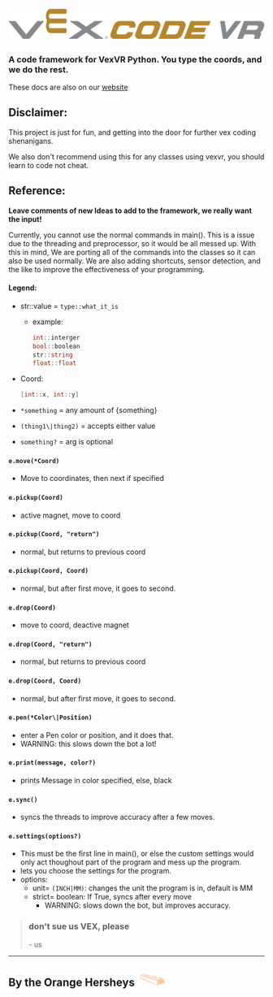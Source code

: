 # ![VEXCODE VR logo](Assets/VEXVR.png)
### A code framework for VexVR Python. You type the coords, and we do the rest.

These docs are also on our [website](http://vexvr.orangehersheys.dev/)

## Disclaimer:
This project is just for fun, and getting into the door for further vex coding shenanigans.

We also don't recommend using this for any classes using vexvr, you should learn to code not cheat.

## Reference:

**Leave comments of new Ideas to add to the framework, we really want the input!**

Currently, you cannot use the normal commands in main().
This is a issue due to the threading and preprocessor, so it would be all messed up.
With this in mind, We are porting all of the commands into the classes so it can also be used normally.
We are also adding shortcuts, sensor detection, and the like to improve the effectiveness of your programming.


####   Legend:
- str::value = `type::what_it_is`
    - example:
        ```cs
        int::interger
        bool::boolean
        str::string
        float::float
        ```
- Coord:
    ```cs
    [int::x, int::y]
    ````
        
        
- `*something` = any amount of {something}
- `(thing1\|thing2)` = accepts either value
- `something?` = arg is optional

#### `e.move(*Coord)`
- Move to coordinates, then next if specified

#### `e.pickup(Coord)`
- active magnet, move to coord

#### `e.pickup(Coord, "return")`
- normal, but returns to previous coord

#### `e.pickup(Coord, Coord)`
- normal, but after first move, it goes to second.


#### `e.drop(Coord)`
- move to coord, deactive magnet

#### `e.drop(Coord, "return")`
- normal, but returns to previous coord

#### `e.drop(Coord, Coord)`
- normal, but after first move, it goes to second.


#### `e.pen(*Color\|Position)`
- enter a Pen color or position, and it does that.
- WARNING: this slows down the bot a lot!

#### `e.print(message, color?)`
- prints Message in color specified, else, black

#### `e.sync()`
- syncs the threads to improve accuracy after a few moves.

#### `e.settings(options?)`
- This must be the first line in main(), or else the custom settings would only act thoughout part of the program and mess up the program.
- lets you choose the settings for the program.
- options:
    - unit= `(INCH|MM)`:   changes the unit the program is in, default is MM
    - strict= boolean: If True, syncs after every move
        - WARNING: slows down the bot, but improves accuracy.



> ### don't sue us VEX, **please**
> \- us

---
## By the Orange Hersheys <img src="Assets/Icon.png" alt="logo" height="30"/>

